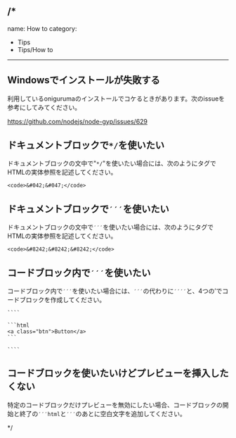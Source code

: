 /*
---
name: How to
category:
  - Tips
  - Tips/How to
---

## Windowsでインストールが失敗する

利用しているonigurumaのインストールでコケるときがあります。次のissueを参考にしてみてください。

https://github.com/nodejs/node-gyp/issues/629

## ドキュメントブロックで<code>&#042;&#047;</code>を使いたい

ドキュメントブロックの文中で"<code>&#042;&#047;</code>"を使いたい場合には、次のようにタグでHTMLの実体参照を記述してください。

```
<code>&#042;&#047;</code>
```
## ドキュメントブロックで<code>&#8242;&#8242;&#8242;</code>を使いたい

ドキュメントブロックの文中で<code>&#8242;&#8242;&#8242;</code>を使いたい場合には、次のようにタグでHTMLの実体参照を記述してください。

```
<code>&#8242;&#8242;&#8242;</code>
```

## コードブロック内で<code>&#8242;&#8242;&#8242;</code>を使いたい

コードブロック内で<code>&#8242;&#8242;&#8242;</code>を使いたい場合には、<code>&#8242;&#8242;&#8242;</code>の代わりに<code>&#8242;&#8242;&#8242;&#8242;</code>と、4つの&#8242;でコードブロックを作成してください。

`````
````

```html  
<a class="btn">Button</a>
```  

````
````` 

## コードブロックを使いたいけどプレビューを挿入したくない

特定のコードブロックだけプレビューを無効にしたい場合、コードブロックの開始と終了の<code>&#8242;&#8242;&#8242;html</code>と<code>&#8242;&#8242;&#8242;</code>のあとに空白文字を追加してください。

*/
